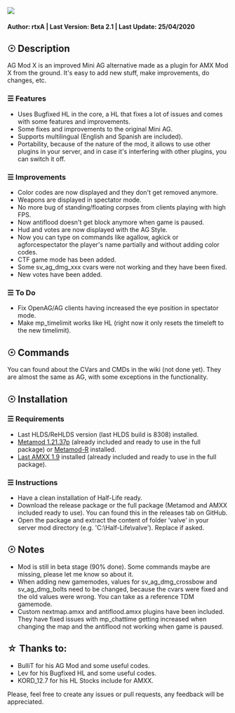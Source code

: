 ![](https://imgur.com/EFxGF19.png)

#### Author: rtxA | Last Version: Beta 2.1 | Last Update: 25/04/2020

## ☉ Description

AG Mod X is an improved Mini AG alternative made as a plugin for AMX Mod X from the ground. It's easy to add new stuff, make improvements, do changes, etc.

### ☰ Features
- Uses Bugfixed HL in the core, a HL that fixes a lot of issues and comes with some features and improvements.
- Some fixes and improvements to the original Mini AG.
- Supports multilingual (English and Spanish are included).
- Portability, because of the nature of the mod, it allows to use other plugins in your server, and in case it's interfering with other plugins, you can switch it off.

### ☰ Improvements
- Color codes are now displayed and they don't get removed anymore.
- Weapons are displayed in spectator mode.
- No more bug of standing/floating corpses from clients playing with high FPS.
- Now antiflood doesn't get block anymore when game is paused.
- Hud and votes are now displayed with the AG Style.
- Now you can type on commands like agallow, agkick or agforcespectator the player's name partially and without adding color codes.
- CTF game mode has been added.
- Some sv_ag_dmg_xxx cvars were not working and they have been fixed.
- New votes have been added.

### ☰ To Do
- Fix OpenAG/AG clients having increased the eye position in spectator mode. 
- Make mp_timelimit works like HL (right now it only resets the timeleft to the new timelimit).

## ☉ Commands
You can found about the CVars and CMDs in the wiki (not done yet). They are almost the same as AG, with some exceptions in the functionality.

## ☉ Installation

### ☰ Requirements
- Last HLDS/ReHLDS version (last HLDS build is 8308) installed.
- [Metamod 1.21.37p](https://github.com/jkivilin/metamod-p/releases) (already included and ready to use in the full package) or [Metamod-R](https://github.com/theAsmodai/metamod-r) installed.
- [Last AMXX 1.9](https://www.amxmodx.org/downloads-new.php) installed (already included and ready to use in the full package).

### ☰ Instructions
- Have a clean installation of Half-Life ready.
- Download the release package or the full package (Metamod and AMXX included ready to use). You can found this in the releases tab on GitHub.
- Open the package and extract the content of folder 'valve' in your server mod directory (e.g. 'C:\Half-Life\valve'). Replace if asked.

## ☉ Notes
- Mod is still in beta stage (90% done). Some commands maybe are missing, please let me know so about it.
- When adding new gamemodes, values for sv_ag_dmg_crossbow and sv_ag_dmg_bolts need to be changed, because the cvars were fixed and the old values were wrong. You can take as a reference TDM gamemode.
- Custom nextmap.amxx and antiflood.amxx plugins have been included. They have fixed issues with mp_chattime getting increased when changing the map and the antiflood not working when game is paused.

## ☆ Thanks to:
- BulliT for his AG Mod and some useful codes.
- Lev for his Bugfixed HL and some useful codes.
- KORD_12.7 for his HL Stocks include for AMXX.

Please, feel free to create any issues or pull requests, any feedback will be appreciated.
